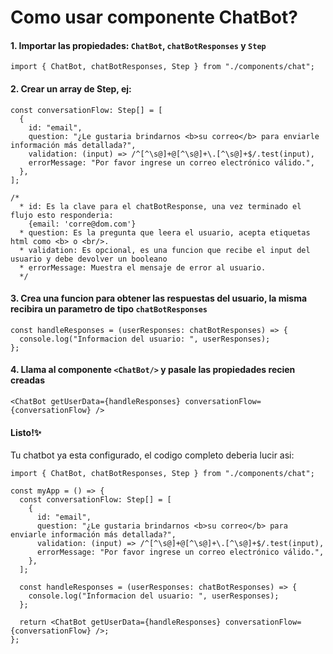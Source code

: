 # Como usar componente ChatBot?

#### 1. Importar las propiedades: `ChatBot`, `chatBotResponses` y `Step`

```tsx
import { ChatBot, chatBotResponses, Step } from "./components/chat";
```

#### 2. Crear un array de Step, ej:

```tsx
const conversationFlow: Step[] = [
  {
    id: "email",
    question: "¿Le gustaria brindarnos <b>su correo</b> para enviarle información más detallada?",
    validation: (input) => /^[^\s@]+@[^\s@]+\.[^\s@]+$/.test(input),
    errorMessage: "Por favor ingrese un correo electrónico válido.",
  },
];

/* 
  * id: Es la clave para el chatBotResponse, una vez terminado el flujo esto responderia:
    {email: 'corre@dom.com'}
  * question: Es la pregunta que leera el usuario, acepta etiquetas html como <b> o <br/>.
  * validation: Es opcional, es una funcion que recibe el input del usuario y debe devolver un booleano
  * errorMessage: Muestra el mensaje de error al usuario.
  */
```

#### 3. Crea una funcion para obtener las respuestas del usuario, la misma recibira un parametro de tipo `chatBotResponses`

```tsx
const handleResponses = (userResponses: chatBotResponses) => {
  console.log("Informacion del usuario: ", userResponses);
};
```

#### 4. Llama al componente `<ChatBot/>` y pasale las propiedades recien creadas

```tsx
<ChatBot getUserData={handleResponses} conversationFlow={conversationFlow} />
```

#### Listo!✨

Tu chatbot ya esta configurado, el codigo completo deberia lucir asi:

```tsx
import { ChatBot, chatBotResponses, Step } from "./components/chat";

const myApp = () => {
  const conversationFlow: Step[] = [
    {
      id: "email",
      question: "¿Le gustaria brindarnos <b>su correo</b> para enviarle información más detallada?",
      validation: (input) => /^[^\s@]+@[^\s@]+\.[^\s@]+$/.test(input),
      errorMessage: "Por favor ingrese un correo electrónico válido.",
    },
  ];

  const handleResponses = (userResponses: chatBotResponses) => {
    console.log("Informacion del usuario: ", userResponses);
  };

  return <ChatBot getUserData={handleResponses} conversationFlow={conversationFlow} />;
};
```
